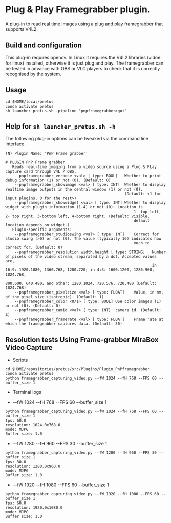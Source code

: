 # Plug & Play Framegrabber plugin.
A plug-in to read real time images using a plug and play framegrabber that supports V4L2.

## Build and configuration
This plug-in requires opencv. In Linux it requires the V4L2 libraries (vidoe for linux) installed, otherwise it is just plug and play.
The framegrabber can be tested in advance with OBS or VLC players to check that it is correctly recognised by the system.


## Usage
``` 
cd $HOME/local/pretus
conda activate pretus
sh launcher_pretus.sh -pipeline "pnpframegrabber>gui"
```

## Help for `sh launcher_pretus.sh -h`
The following plug-in options can be tweaked via the command line interface.
```
(N) Plugin Name: 'PnP Frame grabber'

# PLUGIN PnP Frame grabber
   Reads real-time imaging from a video source using a Plug & PLay capture card through V4L / OBS.
	--pnpframegrabber_verbose <val> [ type: BOOL]	Whether to print debug information (1) or not (0). (Default: 0) 
	--pnpframegrabber_showimage <val> [ type: INT]	Whether to display realtime image outputs in the central window (1) or not (0). 
                                               		(Default: <1 for input plugins, 0 for the rest>) 
	--pnpframegrabber_showwidget <val> [ type: INT]	Whether to display widget with plugin information (1-4) or not (0). Location is 
                                                		1- top left, 2- top right, 3-bottom left, 4-bottom right. (Default: visible, 
                                                		default location depends on widget.) 
   Plugin-specific arguments:
	--pnpframegrabber_studioswing <val> [ type: INT]	Correct for studio swing (>0) or not (0). The value (typically 16) indicates how 
                                                 		much to correct for. (Default: 0) 
	--pnpframegrabber_resolution width.height [ type: STRING]	Number of pixels of the video stream, separated by a dot. Accepted values are, 
                                                          		in 16:9: 1920.1080, 1360.768, 1280.720; in 4:3: 1600.1200, 1280.960, 1024.768, 
                                                          		800.600, 640.480; and other: 1280.1024, 720.576, 720.480 (Default: 1024.768) 
	--pnpframegrabber_pixelsize <val> [ type: FLOAT]	Value, in mm, of the pixel size (isotropic). (Default: 1) 
	--pnpframegrabber_color <0/1> [ type: BOOL]	USe color images (1) or not (0). (Default: 0) 
	--pnpframegrabber_camid <val> [ type: INT]	camera id. (Default: 4) 
	--pnpframegrabber_framerate <val> [ type: FLOAT]	Frame rate at which the framegrabber captures data. (Default: 30) 

```

## Resolution tests Using Frame-grabber MiraBox Video Capture
* Scripts 
```
cd $HOME/repositories/pretus/src/Plugins/Plugin_PnPframegrabber
conda activate pretus 
python framegrabber_capturing_video.py --fW 1024 --fH 768 --FPS 60 --buffer_size 1 
```

* Terminal logs

 * --fW 1024 --fH 768 --FPS 60 --buffer_size 1 
``` 
python framegrabber_capturing_video.py --fW 1024 --fH 768 --FPS 60 --buffer_size 1 
fps: 60.0
resolution: 1024.0x768.0
mode: MJPG
Buffer size: 1.0
```

 * --fW 1280 --fH 960 --FPS 30 --buffer_size 1
``` 
python framegrabber_capturing_video.py --fW 1280 --fH 960 --FPS 30 --buffer_size 1
fps: 30.0
resolution: 1280.0x960.0
mode: MJPG
Buffer size: 1.0
``` 

 * --fW 1920 --fH 1080 --FPS 60 --buffer_size 1
``` 
python framegrabber_capturing_video.py --fW 1920 --fH 1080 --FPS 60 --buffer_size 1
fps: 60.0
resolution: 1920.0x1080.0
mode: MJPG
Buffer size: 1.0
```